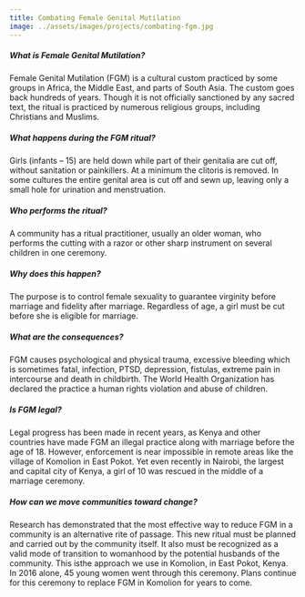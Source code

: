 ```yaml
---
title: Combating Female Genital Mutilation
image: ../assets/images/projects/combating-fgm.jpg
---
```

##### What is Female Genital Mutilation?
Female Genital Mutilation (FGM) is a cultural custom practiced by some groups in Africa, the Middle East, and parts of
South Asia. The custom goes back hundreds of years. Though it is not officially sanctioned by any sacred text, the
ritual is practiced by numerous religious groups, including Christians and Muslims.

##### What happens during the FGM ritual?
Girls (infants – 15) are held down while part of their genitalia are cut off, without sanitation or painkillers. At a
minimum the clitoris is removed. In some cultures the entire genital area is cut off and sewn up, leaving only a small
hole for urination and menstruation.

##### Who performs the ritual?
A community has a ritual practitioner, usually an older woman, who performs the cutting with a razor or other sharp
instrument on several children in one ceremony.

##### Why does this happen?
The purpose is to control female sexuality to guarantee virginity before marriage and fidelity after marriage.
Regardless of age, a girl must be cut before she is eligible for marriage.

##### What are the consequences?
FGM causes psychological and physical trauma, excessive bleeding which is sometimes fatal, infection, PTSD, depression,
fistulas, extreme pain in intercourse and death in childbirth. The World Health Organization has declared the practice a
 human rights violation and abuse of children.

##### Is FGM legal?
Legal progress has been made in recent years, as Kenya and other countries have made FGM an illegal practice along with
marriage before the age of 18. However, enforcement is near impossible in remote areas like the village of Komolion in
East Pokot. Yet even recently in Nairobi, the largest and capital city of Kenya, a girl of 10 was rescued in the middle
of a marriage ceremony.

##### How can we move communities toward change?
Research has demonstrated that the most effective way to reduce FGM in a community is an alternative rite of passage.
This new ritual must be planned and carried out by the community itself. It also must be recognized as a valid mode of
transition to womanhood by the potential husbands of the community. This isthe approach we use in Komolion, in East
Pokot, Kenya. In 2016 alone, 45 young women went through this ceremony. Plans continue for this ceremony to replace FGM
in Komolion for years to come.
